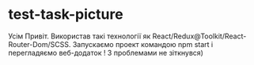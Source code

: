 # test-task-picture

Усім Привіт. Використав такі технології як React/Redux@Toolkit/React-Router-Dom/SCSS. Запускаємо проект командою npm start і перегладяємо веб-додаток ! З проблемами не зіткнувся) 
